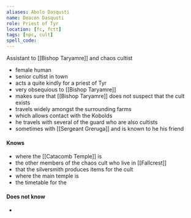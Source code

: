 ```yaml
---
aliases: Abolo Dasqusti
name: Deacon Dasqusti
role: Priest of Tyr
location: [fc, fctt]
tags: [npc, cult]
spell_code:
---
```


Assistant to [[Bishop Taryamre]] and chaos cultist

- female human
- senior cultist in town
- acts a quite kindly for a priest of Tyr
- very obsequious to [[Bishop Taryamre]]
- makes sure that [[Bishop Taryamre]] does not suspect that the cult exists
- travels widely amongst the surrounding farms
- which allows contact with the Kobolds
- he travels with several of the guard who are also cultists
- sometimes with [[Sergeant Greruga]] and is known to he his friend

#### Knows
- where the [[Catacomb Temple]] is
- the other members of the chaos cult who live in [[Fallcrest]]
- that the silversmith produces items for the cult
- where the main temple is
- the timetable for the 
#### Does not know
- 